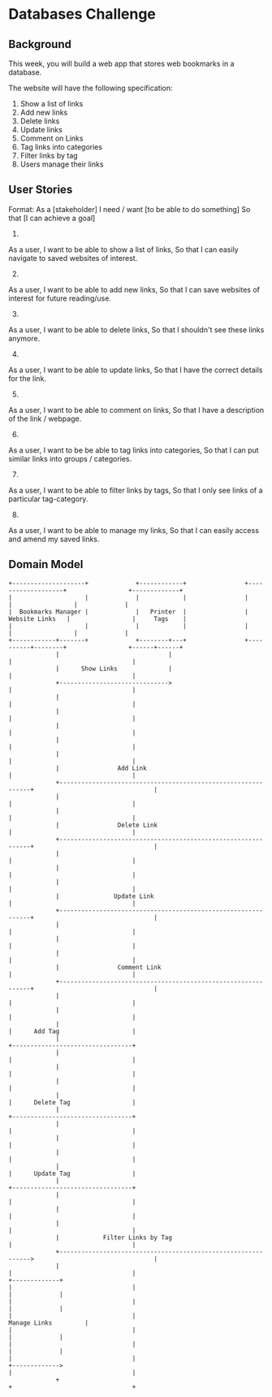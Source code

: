 # Databases Challenge

## Background
This week, you will build a web app that stores web bookmarks in a database.

The website will have the following specification:
1. Show a list of links
2. Add new links
3. Delete links
4. Update links
5. Comment on Links
6. Tag links into categories
7. Filter links by tag
8. Users manage their links

## User Stories

Format:
As a [stakeholder]
I need / want [to be able to do something]
So that [I can achieve a goal]

1.
As a user,
I want to be able to show a list of links,
So that I can easily navigate to saved websites of interest.

2.
As a user,
I want to be able to add new links,
So that I can save websites of interest for future reading/use.

3.
As a user,
I want to be able to delete links,
So that I shouldn't see these links anymore.

4.
As a user,
I want to be able to update links,
So that I have the correct details for the link.

5.
As a user,
I want to be able to comment on links,
So that I have a description of the link / webpage.

6.
As a user,
I want to be be able to tag links into categories,
So that I can put similar links into groups / categories.

7.
As a user,
I want to be able to filter links by tags,
So that I only see links of a particular tag-category.

8.
As a user,
I want to be able to manage my links,
So that I can easily access and amend my saved links.

## Domain Model

```
+--------------------+             +------------+                +-------------------+                 +-------------+
|                    |             |            |                |                   |                 |             |
|  Bookmarks Manager |             |   Printer  |                |   Website Links   |                 |     Tags    |
|                    |             |            |                |                   |                 |             |
+------------+-------+             +--------+---+                +----------+--------+                 +------+------+
             |                              |                               |                                 |
             |      Show Links              |                               |                                 |
             +------------------------------>                               |                                 |
             |                                                              |                                 |
             |                                                              |                                 |
             |                                                              |                                 |
             |                                                              |                                 |
             |                                                              |                                 |
             |                Add Link                                      |                                 |
             +--------------------------------------------------------------+                                 |
             |                                                              |                                 |
             |                                                              |                                 |
             |                Delete Link                                   |                                 |
             +--------------------------------------------------------------+                                 |
             |                                                              |                                 |
             |                                                              |                                 |
             |                                                              |                                 |
             |               Update Link                                    |                                 |
             +--------------------------------------------------------------+                                 |
             |                                                              |                                 |
             |                                                              |                                 |
             |                                                              |                                 |
             |                Comment Link                                  |                                 |
             +--------------------------------------------------------------+                                 |
             |                                                              |                                 |
             |                                                              |                                 |
             |                                                              |      Add Tag                    |
             |                                                              +---------------------------------+
             |                                                              |                                 |
             |                                                              |                                 |
             |                                                              |                                 |
             |                                                              |      Delete Tag                 |
             |                                                              +---------------------------------+
             |                                                              |                                 |
             |                                                              |                                 |
             |                                                              |                                 |
             |                                                              |      Update Tag                 |
             |                                                              +---------------------------------+
             |                                                              |                                 |
             |                                                              |                                 |
             |                                                              |                                 |
             |            Filter Links by Tag                               |                                 |
             +-------------------------------------------------------------->                                 |
             |                                                              |                                 |
+-------------+                                                              |                                 |
|             |                                                              |                                 |
|             |                                                              |                                 |
Manage Links         |                                                              |                                 |
|             |                                                              |                                 |
|             |                                                              |                                 |
+------------->                                                              |                                 |
             +                                                              +                                 +

```
